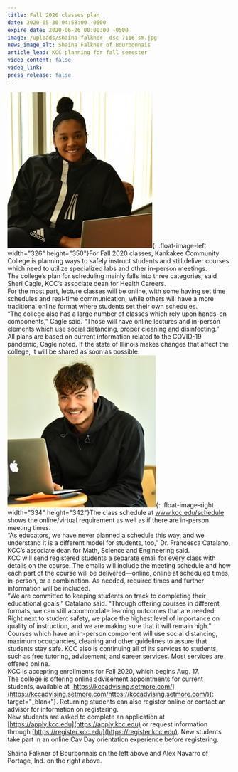 ```yaml
---
title: Fall 2020 classes plan
date: 2020-05-30 04:58:00 -0500
expire_date: 2020-06-26 00:00:00 -0500
image: /uploads/shaina-falkner--dsc-7116-sm.jpg
news_image_alt: Shaina Falkner of Bourbonnais
article_lead: KCC planning for fall semester
video_content: false
video_link:
press_release: false
---
```


![](/uploads/shaina-falkner--dsc-7116-sm.jpg){: .float-image-left width="326" height="350"}For Fall 2020 classes, Kankakee Community College is planning ways to safely instruct students and still deliver courses which need to utilize specialized labs and other in-person meetings.&nbsp;<br>The college’s plan for scheduling mainly falls into three categories, said Sheri Cagle, KCC’s associate dean for Health Careers.<br>For the most part, lecture classes will be online, with some having set time schedules and real-time communication, while others will have a more traditional online format where students set their own schedules.<br>“The college also has a large number of classes which rely upon hands-on components,” Cagle said. “Those will have online lectures and in-person elements which use social distancing, proper cleaning and disinfecting.”<br>All plans are based on current information related to the COVID-19 pandemic, Cagle noted. If the state of Illinois makes changes that affect the college, it will be shared as soon as possible.<br>![](/uploads/alex-navarro-dsc-7229-sm.jpg){: .float-image-right width="334" height="342"}The class schedule at www.kcc.edu/schedule shows the online/virtual requirement as well as if there are in-person meeting times. &nbsp;<br>“As educators, we have never planned a schedule this way, and we understand it is a different model for students, too,” Dr. Francesca Catalano, KCC’s associate dean for Math, Science and Engineering said.&nbsp;<br>KCC will send registered students a separate email for every class with details on the course. The emails will include the meeting schedule and how each part of the course will be delivered—online, online at scheduled times, in-person, or a combination. As needed, required times and further information will be included.<br>“We are committed to keeping students on track to completing their educational goals,” Catalano said. “Through offering courses in different formats, we can still accommodate learning outcomes that are needed. Right next to student safety, we place the highest level of importance on quality of instruction, and we are making sure that it will remain high.”<br>Courses which have an in-person component will use social distancing, maximum occupancies, cleaning and other guidelines to assure that students stay safe. KCC also is continuing all of its services to students, such as free tutoring, advisement, and career services. Most services are offered online.<br>KCC is accepting enrollments for Fall 2020, which begins Aug. 17.&nbsp;<br>The college is offering online advisement appointments for current students, available at [https://kccadvising.setmore.com/](https://kccadvising.setmore.com/https://kccadvising.setmore.com/){: target="_blank"}. Returning students can also register online or contact an advisor for information on registering.<br>New students are asked to complete an application at [https://apply.kcc.edu](https://apply.kcc.edu) or request information through [https://register.kcc.edu](https://register.kcc.edu). New students take part in an online Cav Day orientation experience before registering.

Shaina Falkner of Bourbonnais on the left above and Alex Navarro of Portage, Ind. on the right above.